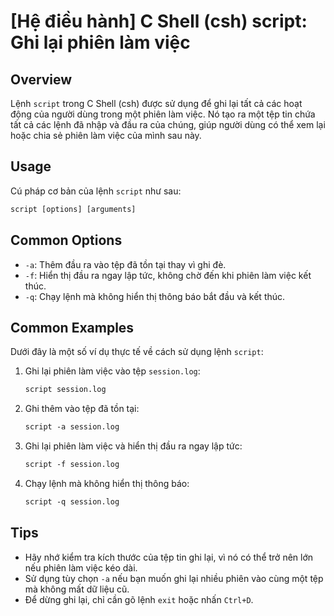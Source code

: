 # [Hệ điều hành] C Shell (csh) script: Ghi lại phiên làm việc

## Overview
Lệnh `script` trong C Shell (csh) được sử dụng để ghi lại tất cả các hoạt động của người dùng trong một phiên làm việc. Nó tạo ra một tệp tin chứa tất cả các lệnh đã nhập và đầu ra của chúng, giúp người dùng có thể xem lại hoặc chia sẻ phiên làm việc của mình sau này.

## Usage
Cú pháp cơ bản của lệnh `script` như sau:

```csh
script [options] [arguments]
```

## Common Options
- `-a`: Thêm đầu ra vào tệp đã tồn tại thay vì ghi đè.
- `-f`: Hiển thị đầu ra ngay lập tức, không chờ đến khi phiên làm việc kết thúc.
- `-q`: Chạy lệnh mà không hiển thị thông báo bắt đầu và kết thúc.

## Common Examples
Dưới đây là một số ví dụ thực tế về cách sử dụng lệnh `script`:

1. Ghi lại phiên làm việc vào tệp `session.log`:
   ```csh
   script session.log
   ```

2. Ghi thêm vào tệp đã tồn tại:
   ```csh
   script -a session.log
   ```

3. Ghi lại phiên làm việc và hiển thị đầu ra ngay lập tức:
   ```csh
   script -f session.log
   ```

4. Chạy lệnh mà không hiển thị thông báo:
   ```csh
   script -q session.log
   ```

## Tips
- Hãy nhớ kiểm tra kích thước của tệp tin ghi lại, vì nó có thể trở nên lớn nếu phiên làm việc kéo dài.
- Sử dụng tùy chọn `-a` nếu bạn muốn ghi lại nhiều phiên vào cùng một tệp mà không mất dữ liệu cũ.
- Để dừng ghi lại, chỉ cần gõ lệnh `exit` hoặc nhấn `Ctrl+D`.